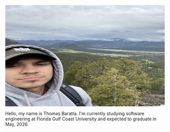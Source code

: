 <div style="display: flex; justify-content: space-around;">
  <img src="https://raw.githubusercontent.com/tbaratta/tbaratta/main/images/IMG_0982.jpeg" alt="Signup Form" width="600" height="320">
</div>


Hello, my name is Thomas Baratta. I'm currently studying software engineering at Florida Gulf Coast University and expected to graduate in May, 2026.



